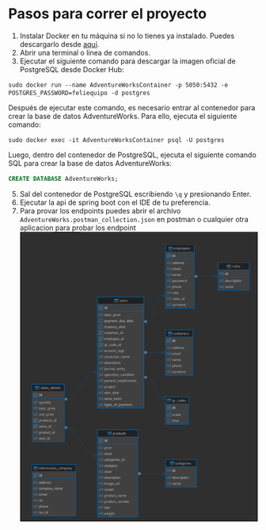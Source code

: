 # Pasos para correr el proyecto

1. Instalar Docker en tu máquina si no lo tienes ya instalado. Puedes descargarlo desde [aquí](https://www.docker.com/products/docker-desktop).
2. Abrir una terminal o línea de comandos.
3. Ejecutar el siguiente comando para descargar la imagen oficial de PostgreSQL desde Docker Hub:

```terminal
sudo docker run --name AdventureWorksContainer -p 5050:5432 -e POSTGRES_PASSWORD=feliequipo -d postgres 
```
Después de ejecutar este comando, es necesario entrar al contenedor para crear la base de datos AdventureWorks. Para ello, ejecuta el siguiente comando:

```terminal 
sudo docker exec -it AdventureWorksContainer psql -U postgres
```
Luego, dentro del contenedor de PostgreSQL, ejecuta el siguiente comando SQL para crear la base de datos AdventureWorks:

```sql
CREATE DATABASE AdventureWorks;
```
5. Sal del contenedor de PostgreSQL escribiendo `\q` y presionando Enter.
6. Ejecutar la api de spring boot con el IDE de tu preferencia.
7. Para provar los endpoints puedes abrir el archivo `AdventureWorks.postman_collection.json` en postman o cualquier otra aplicacion para probar los endpoint
![Diagrama base de datos](db_diagram.png "data base diagram")